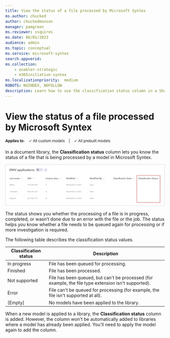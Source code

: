 ```yaml
---
title: View the status of a file processed by Microsoft Syntex
ms.author: chucked
author: chuckedmonson
manager: pamgreen
ms.reviewer: ssquires
ms.date: 06/01/2023
audience: admin
ms.topic: conceptual
ms.service: microsoft-syntex
search.appverid: 
ms.collection: 
    - enabler-strategic
    - m365initiative-syntex
ms.localizationpriority:  medium
ROBOTS: NOINDEX, NOFOLLOW
description: Learn how to use the classification status column in a SharePoint document library with Microsoft Syntex.
---
```


# View the status of a file processed by Microsoft Syntex

<sup>**Applies to:**  &ensp; &#10003; All custom models &ensp; | &ensp; &#10003; All prebuilt models</sup>

In a document library, the **Classification status** column lets you know the status of a file that is being processed by a model in Microsoft Syntex.

![Screenshot of a document library showing the Classification status column.](../media/content-understanding/classification-status-column.png)

The status shows you whether the processing of a file is in progress, completed, or wasn’t done due to an error with the file or the job. The status helps you know whether a file needs to be queued again for processing or if more investigation is required.  

The following table describes the classification status values.

| Classification status | Description |
| ------- | ------- 
| In progress | File has been queued for processing. |
| Finished | File has been processed. |
| Not supported | File has been queued, but can't be processed (for example, the file type extension isn't supported). |
| Error | File can't be queued for processing (for example, the file isn't supported at all). |
| [Empty] | No models have been applied to the library. |

When a new model is applied to a library, the **Classification status** column is added. However, the column won't be automatically added to libraries where a model has already been applied. You'll need to apply the model again to add the column.
